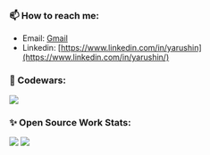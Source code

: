 ### 📫 How to reach me:
- Email: [Gmail](mailto:yarushin.dev@gmail.com?subject=[GitHub]%20Replay)
- Linkedin: [https://www.linkedin.com/in/yarushin](https://www.linkedin.com/in/yarushin/)

### :punch: Codewars:
[![](https://www.codewars.com/users/yarushin/badges/large)](https://www.codewars.com/users/yarushin)

### ✨ Open Source Work Stats:
![](https://github-readme-stats.vercel.app/api?username=ayarushin&show_icons=true&theme=radical) ![](https://github-readme-stats.vercel.app/api/top-langs/?username=ayarushin&layout=compact&theme=radical) 

<!--
**ayarushin/ayarushin** is a ✨ _special_ ✨ repository because its `README.md` (this file) appears on your GitHub profile.

Here are some ideas to get you started:

- 🔭 I’m currently working on ...
- 🌱 I’m currently learning ...
- 👯 I’m looking to collaborate on ...
- 🤔 I’m looking for help with ...
- 💬 Ask me about ...
- 📫 How to reach me: ...
- 😄 Pronouns: ...
- ⚡ Fun fact: ...
-->
